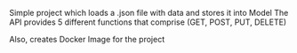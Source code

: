 Simple project which loads a .json file with data and stores it into Model
The API provides 5 different functions that comprise (GET, POST, PUT, DELETE)

Also, creates Docker Image for the project
